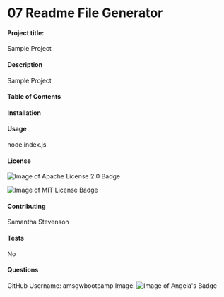 # 07 Readme File Generator

#### Project title: 

Sample Project

#### Description 

Sample Project

#### Table of Contents 



#### Installation 



#### Usage 

node index.js

#### License 

![Image of Apache License 2.0 Badge](https://img.shields.io/static/v1?label=license&message=Apache%20License%202.0&color=blue)

![Image of MIT License Badge](https://img.shields.io/static/v1?label=license&message=MIT%30License&color=orange)



#### Contributing 

Samantha Stevenson

#### Tests 

No

#### Questions
GitHub Username: amsgwbootcamp
Image: ![Image of Angela's Badge](https://img.shields.io/static/v1?label=Angela%27s+Badge&message=This+is+my+badge&color=red)